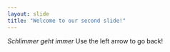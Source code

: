 ```yaml
---
layout: slide
title: "Welcome to our second slide!"
---
```

*Schlimmer geht immer*
Use the left arrow to go back!
